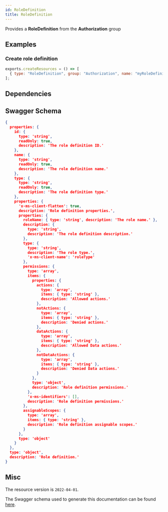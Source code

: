 ```yaml
---
id: RoleDefinition
title: RoleDefinition
---
```

Provides a **RoleDefinition** from the **Authorization** group
## Examples
### Create role definition
```js
exports.createResources = () => [
  { type: "RoleDefinition", group: "Authorization", name: "myRoleDefinition" },
];

```
## Dependencies

## Swagger Schema
```json
{
  properties: {
    id: {
      type: 'string',
      readOnly: true,
      description: 'The role definition ID.'
    },
    name: {
      type: 'string',
      readOnly: true,
      description: 'The role definition name.'
    },
    type: {
      type: 'string',
      readOnly: true,
      description: 'The role definition type.'
    },
    properties: {
      'x-ms-client-flatten': true,
      description: 'Role definition properties.',
      properties: {
        roleName: { type: 'string', description: 'The role name.' },
        description: {
          type: 'string',
          description: 'The role definition description.'
        },
        type: {
          type: 'string',
          description: 'The role type.',
          'x-ms-client-name': 'roleType'
        },
        permissions: {
          type: 'array',
          items: {
            properties: {
              actions: {
                type: 'array',
                items: { type: 'string' },
                description: 'Allowed actions.'
              },
              notActions: {
                type: 'array',
                items: { type: 'string' },
                description: 'Denied actions.'
              },
              dataActions: {
                type: 'array',
                items: { type: 'string' },
                description: 'Allowed Data actions.'
              },
              notDataActions: {
                type: 'array',
                items: { type: 'string' },
                description: 'Denied Data actions.'
              }
            },
            type: 'object',
            description: 'Role definition permissions.'
          },
          'x-ms-identifiers': [],
          description: 'Role definition permissions.'
        },
        assignableScopes: {
          type: 'array',
          items: { type: 'string' },
          description: 'Role definition assignable scopes.'
        }
      },
      type: 'object'
    }
  },
  type: 'object',
  description: 'Role definition.'
}
```
## Misc
The resource version is `2022-04-01`.

The Swagger schema used to generate this documentation can be found [here](https://github.com/Azure/azure-rest-api-specs/tree/main/specification/authorization/resource-manager/Microsoft.Authorization/stable/2022-04-01/authorization-RoleDefinitionsCalls.json).
